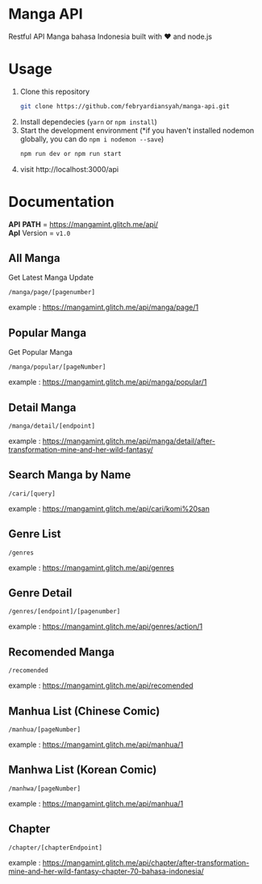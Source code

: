 # Manga API
Restful API Manga bahasa Indonesia built with ❤️ and node.js

# Usage
1. Clone this repository
    ```bash
    git clone https://github.com/febryardiansyah/manga-api.git
    ```
2. Install dependecies (`yarn` or `npm install`)
3. Start the development environment (*if you haven't installed nodemon globally, you can do `npm i nodemon --save`)
    ```bash
    npm run dev or npm run start
    ```
4. visit http://localhost:3000/api

# Documentation
__API__ __PATH__ = https://mangamint.glitch.me/api/
</br>__ApI__ Version = `v1.0`

## All Manga
Get Latest Manga Update
```
/manga/page/[pagenumber]
```
example : https://mangamint.glitch.me/api/manga/page/1

## Popular Manga
Get Popular Manga
```
/manga/popular/[pageNumber]
```
example : https://mangamint.glitch.me/api/manga/popular/1

## Detail Manga
```
/manga/detail/[endpoint]
```
example : https://mangamint.glitch.me/api/manga/detail/after-transformation-mine-and-her-wild-fantasy/

## Search Manga by Name
```
/cari/[query]
```
example : https://mangamint.glitch.me/api/cari/komi%20san

## Genre List
```
/genres
```
example : https://mangamint.glitch.me/api/genres

## Genre Detail
```
/genres/[endpoint]/[pagenumber]
```
example : https://mangamint.glitch.me/api/genres/action/1

## Recomended Manga
```
/recomended
```
example : https://mangamint.glitch.me/api/recomended

## Manhua List (Chinese Comic)
```
/manhua/[pageNumber]
```
example : https://mangamint.glitch.me/api/manhua/1

## Manhwa List (Korean Comic)
```
/manhwa/[pageNumber]
```
example : https://mangamint.glitch.me/api/manhua/1

## Chapter
```
/chapter/[chapterEndpoint]
```
example : https://mangamint.glitch.me/api/chapter/after-transformation-mine-and-her-wild-fantasy-chapter-70-bahasa-indonesia/
